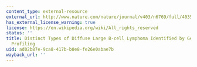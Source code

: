 ```yaml
---
content_type: external-resource
external_url: http://www.nature.com/nature/journal/v403/n6769/full/403503a0.html
has_external_license_warning: true
license: https://en.wikipedia.org/wiki/All_rights_reserved
status: ''
title: Distinct Types of Diffuse Large B-cell Lymphoma Identified by Gene Expression
  Profiling
uid: ad02b87e-9ca8-417b-b0e8-fe26e0abae7b
wayback_url: ''
---
```

